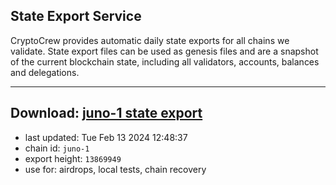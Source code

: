 ## State Export Service
CryptoCrew provides automatic daily state exports for all chains we validate. State export files can be used as genesis files and are a snapshot of the current blockchain state, including all validators, accounts, balances and delegations.

---
**Download: [juno-1 state export](https://dl-eu2.ccvalidators.com/SERVICE/juno/juno-1_export_13869949.json)**
---

- last updated: Tue Feb 13 2024 12:48:37
- chain id: `juno-1`
- export height: `13869949`
- use for: airdrops, local tests, chain recovery
